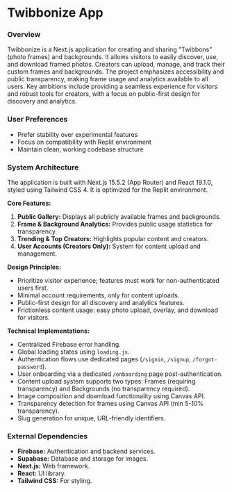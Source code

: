 # Twibbonize App

### Overview
Twibbonize is a Next.js application for creating and sharing "Twibbons" (photo frames) and backgrounds. It allows visitors to easily discover, use, and download framed photos. Creators can upload, manage, and track their custom frames and backgrounds. The project emphasizes accessibility and public transparency, making frame usage and analytics available to all users. Key ambitions include providing a seamless experience for visitors and robust tools for creators, with a focus on public-first design for discovery and analytics.

### User Preferences
- Prefer stability over experimental features
- Focus on compatibility with Replit environment
- Maintain clean, working codebase structure

### System Architecture
The application is built with Next.js 15.5.2 (App Router) and React 19.1.0, styled using Tailwind CSS 4. It is optimized for the Replit environment.

**Core Features:**
1.  **Public Gallery:** Displays all publicly available frames and backgrounds.
2.  **Frame & Background Analytics:** Provides public usage statistics for transparency.
3.  **Trending & Top Creators:** Highlights popular content and creators.
4.  **User Accounts (Creators Only):** System for content upload and management.

**Design Principles:**
- Prioritize visitor experience; features must work for non-authenticated users first.
- Minimal account requirements, only for content uploads.
- Public-first design for all discovery and analytics features.
- Frictionless content usage: easy photo upload, overlay, and download for visitors.

**Technical Implementations:**
- Centralized Firebase error handling.
- Global loading states using `loading.js`.
- Authentication flows use dedicated pages (`/signin`, `/signup`, `/forgot-password`).
- User onboarding via a dedicated `/onboarding` page post-authentication.
- Content upload system supports two types: Frames (requiring transparency) and Backgrounds (no transparency required).
- Image composition and download functionality using Canvas API.
- Transparency detection for frames using Canvas API (min 5-10% transparency).
- Slug generation for unique, URL-friendly identifiers.

### External Dependencies
-   **Firebase:** Authentication and backend services.
-   **Supabase:** Database and storage for images.
-   **Next.js:** Web framework.
-   **React:** UI library.
-   **Tailwind CSS:** For styling.